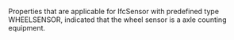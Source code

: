 Properties that are applicable for IfcSensor with predefined type WHEELSENSOR, indicated that the wheel sensor is a axle counting equipment.
